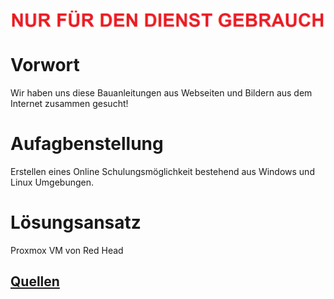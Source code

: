 ![Achtung](./1-INSTALLATION/grafics/Achtung.png)
#

# Vorwort
Wir haben uns diese Bauanleitungen aus Webseiten und Bildern aus dem Internet zusammen gesucht!
# Aufagbenstellung
Erstellen eines  Online Schulungsm&ouml;glichkeit bestehend aus Windows und Linux Umgebungen.
# L&ouml;sungsansatz
Proxmox VM von Red Head



## [Quellen](index.md)
